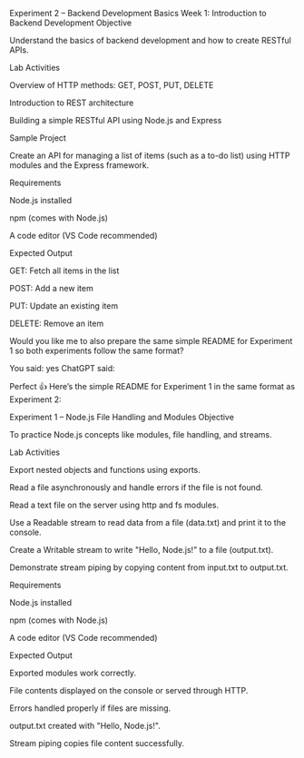 Experiment 2 – Backend Development Basics
Week 1: Introduction to Backend Development
Objective

Understand the basics of backend development and how to create RESTful APIs.

Lab Activities

Overview of HTTP methods: GET, POST, PUT, DELETE

Introduction to REST architecture

Building a simple RESTful API using Node.js and Express

Sample Project

Create an API for managing a list of items (such as a to-do list) using HTTP modules and the Express framework.

Requirements

Node.js installed

npm (comes with Node.js)

A code editor (VS Code recommended)

Expected Output

GET: Fetch all items in the list

POST: Add a new item

PUT: Update an existing item

DELETE: Remove an item

Would you like me to also prepare the same simple README for Experiment 1 so both experiments follow the same format?

You said:
yes
ChatGPT said:

Perfect 👍 Here’s the simple README for Experiment 1 in the same format as Experiment 2:

Experiment 1 – Node.js File Handling and Modules
Objective

To practice Node.js concepts like modules, file handling, and streams.

Lab Activities

Export nested objects and functions using exports.

Read a file asynchronously and handle errors if the file is not found.

Read a text file on the server using http and fs modules.

Use a Readable stream to read data from a file (data.txt) and print it to the console.

Create a Writable stream to write "Hello, Node.js!" to a file (output.txt).

Demonstrate stream piping by copying content from input.txt to output.txt.

Requirements

Node.js installed

npm (comes with Node.js)

A code editor (VS Code recommended)

Expected Output

Exported modules work correctly.

File contents displayed on the console or served through HTTP.

Errors handled properly if files are missing.

output.txt created with "Hello, Node.js!".

Stream piping copies file content successfully.
